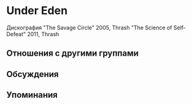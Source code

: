# Under Eden

Дискография
"The Savage Circle" 2005, Thrash
"The Science of Self-Defeat" 2011, Thrash

## Отношения с другими группами


## Обсуждения


## Упоминания

